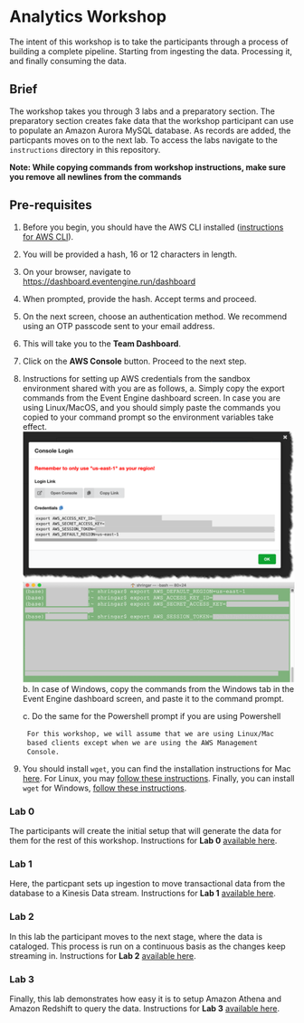 # Analytics Workshop
The intent of this workshop is to take the participants through a process of building a complete pipeline. 
Starting from ingesting the data. Processing it, and finally consuming the data.

## Brief
The workshop takes you through 3 labs and a preparatory section. The preparatory section creates fake data
that the workshop participant can use to populate an Amazon Aurora MySQL database. As records are added,
the particpants moves on to the next lab. To access the labs navigate to the `instructions` directory in 
this repository.

**Note: While copying commands from workshop instructions, make sure you remove all newlines from the commands**

## Pre-requisites
1. Before you begin, you should have the AWS CLI installed ([instructions for AWS CLI](https://docs.aws.amazon.com/cli/latest/userguide/cli-chap-install.html)).
2. You will be provided a hash, 16 or 12 characters in length.
3. On your browser, navigate to https://dashboard.eventengine.run/dashboard
4. When prompted, provide the hash. Accept terms and proceed.
5. On the next screen, choose an authentication method. We recommend using an OTP passcode sent to your email address.
6. This will take you to the **Team Dashboard**. 
7. Click on the **AWS Console** button. Proceed to the next step.
8. Instructions for setting up AWS credentials from the sandbox environment shared with you are as follows,
    a.  Simply copy the export commands from the Event Engine dashboard
        screen. In case you are using Linux/MacOS, and you should simply paste
        the commands you copied to your command prompt so the environment 
        variables take effect.
![](./instructions/Credential_Sharing_V1.png)
![](./instructions/Using_Credentials.png)
    b.  In case of Windows, copy the commands from the Windows tab in
        the Event Engine dashboard screen, and paste it to the command
        prompt.

    c.  Do the same for the Powershell prompt if you are using
        Powershell

        For this workshop, we will assume that we are using Linux/Mac
        based clients except when we are using the AWS Management
        Console. 
3. You should install `wget`, you can find the installation instructions for Mac [here](https://macappstore.org/wget/). 
   For Linux, you may [follow these instructions](https://linuxize.com/post/wget-command-examples/).
   Finally, you can install `wget` for Windows, [follow these instructions](http://gnuwin32.sourceforge.net/packages/wget.htm).

### Lab 0
The participants will create the initial setup that will generate the data for them for the rest of this
workshop. Instructions for **Lab 0** [available here](https://github.com/OmarKhayyam/data-lake-ws/blob/master/instructions/Lab%200%20-%20Prep%20for%20Data%20Lake%20Workshop%20for%20Fintechs%20V2.md).

### Lab 1
Here, the particpant sets up ingestion to move transactional data from the database to a Kinesis Data stream.
Instructions for **Lab 1** [available here](https://github.com/OmarKhayyam/data-lake-ws/blob/master/instructions/Lab%201%20-%20Data%20Lake%20Workshop%20for%20Fintechs%20V2.md).

### Lab 2
In this lab the participant moves to the next stage, where the data is cataloged. This process is run on a
continuous basis as the changes keep streaming in. Instructions for **Lab 2** [available here](https://github.com/OmarKhayyam/data-lake-ws/blob/master/instructions/Lab%202%20-%20Data%20Lake%20Workshop%20for%20Fintechs%20V2.md).

### Lab 3
Finally, this lab demonstrates how easy it is to setup Amazon Athena and Amazon Redshift to query the data. 
Instructions for **Lab 3** [available here](https://github.com/OmarKhayyam/data-lake-ws/blob/master/instructions/Lab%203%20-%20Data%20Lake%20Workshop%20for%20Fintechs%20V2.md).

